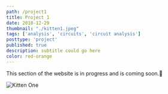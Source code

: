 ```yaml
---
path: /project1
title: Project 1
date: 2018-12-29
thumbnail: "./kitten1.jpeg"
tags: ['analysis', 'circuits', 'circuit analysis']
posttype: 'project'
published: true
description: subtitle could go here
color: red-orange
---
```


This section of the website is in progress and is coming soon.<span aria-label="image">🤭</span>

![Kitten One](/kitten1.jpeg)